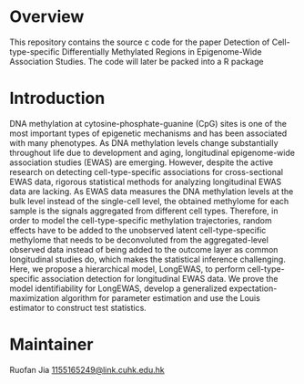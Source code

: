 # Overview

This repository contains the source c code for the paper Detection of Cell-type-specific Differentially Methylated Regions
in Epigenome-Wide Association Studies. The code will later be packed into a R package

# Introduction

DNA methylation at cytosine-phosphate-guanine (CpG) sites is one of the most important types of epigenetic mechanisms and has been associated with many phenotypes. As DNA methylation levels change substantially throughout life due to development and aging, longitudinal epigenome-wide association studies (EWAS) are emerging. However, despite the active research on detecting cell-type-specific associations for cross-sectional EWAS data, rigorous statistical methods for analyzing longitudinal EWAS data are lacking. As EWAS data measures the DNA methylation levels at the bulk level instead of the single-cell level, the obtained methylome for each sample is the signals aggregated from different cell types. Therefore, in order to model the cell-type-specific methylation trajectories, random effects have to be added to the unobserved latent cell-type-specific methylome that needs to be deconvoluted from the aggregated-level observed data instead of being added to the outcome layer as common longitudinal studies do, which makes the statistical inference challenging. Here, we propose a hierarchical model, LongEWAS, to perform cell-type-specific association detection for longitudinal EWAS data. We prove the model identifiability for LongEWAS, develop a generalized expectation-maximization algorithm for parameter estimation and use the Louis estimator to construct test statistics. 

# Maintainer

Ruofan Jia 1155165249@link.cuhk.edu.hk
